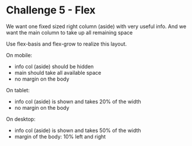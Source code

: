 # Challenge 5 - Flex

We want one fixed sized right column (aside) with very useful info.
And we want the main column to take up all remaining space

Use flex-basis and flex-grow to realize this layout.

On mobile:
- info col (aside) should be hidden
- main should take all available space
- no margin on the body

On tablet:
- info col (aside) is shown and takes 20% of the width
- no margin on the body

On desktop:
- info col (aside) is shown and takes 50% of the width
- margin of the body: 10% left and right
